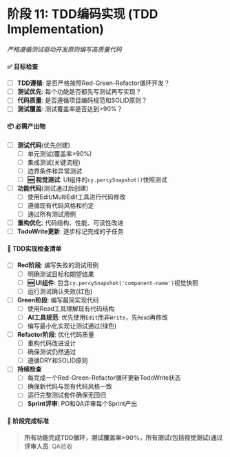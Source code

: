 # **阶段 11: TDD编码实现 (TDD Implementation)**
*严格遵循测试驱动开发原则编写高质量代码*

#### ✅ **目标检查**
- [ ] **TDD遵循**: 是否严格按照Red-Green-Refactor循环开发？
- [ ] **测试优先**: 每个功能是否都先写测试再写实现？
- [ ] **代码质量**: 是否遵循项目编码规范和SOLID原则？
- [ ] **测试覆盖**: 测试覆盖率是否达到>90%？

#### 📦 **必需产出物**
- [ ] **测试代码**(优先创建)
    - [ ] 单元测试(覆盖率>90%)
    - [ ] 集成测试(关键流程)
    - [ ] 边界条件和异常测试
    - [ ] **🆕 视觉测试**: UI组件的`cy.percySnapshot()`快照测试
- [ ] **功能代码**(测试通过后创建)
    - [ ] 使用Edit/MultiEdit工具进行代码修改
    - [ ] 遵循现有代码风格和约定
    - [ ] 通过所有测试用例
- [ ] **重构优化**: 代码结构、性能、可读性改进
- [ ] **TodoWrite更新**: 逐步标记完成的子任务

#### 🔧 **TDD实现检查清单**
- [ ] **Red阶段**: 编写失败的测试用例
    - [ ] 明确测试目标和期望结果
    - [ ] **🆕 UI组件**: 包含`cy.percySnapshot('component-name')`视觉快照
    - [ ] 运行测试确认失败(红色)
- [ ] **Green阶段**: 编写最简实现代码
    - [ ] 使用Read工具理解现有代码结构
    - [ ] **AI工具规范**: 优先使用`Edit`而非`Write`，先`Read`再修改
    - [ ] 编写最小化实现让测试通过(绿色)
- [ ] **Refactor阶段**: 优化代码质量
    - [ ] 重构代码改进设计
    - [ ] 确保测试仍然通过
    - [ ] 遵循DRY和SOLID原则
- [ ] **持续检查**
    - [ ] 每完成一个Red-Green-Refactor循环更新TodoWrite状态
    - [ ] 确保新代码与现有代码风格一致
    - [ ] 运行完整测试套件确保无回归
    - [ ] **Sprint评审**: PO和QA评审每个Sprint产出

#### 🚦 **阶段完成标准**
> **所有功能完成TDD循环，测试覆盖率>90%，所有测试(包括视觉测试)通过**
> **评审人员**: QA验收
